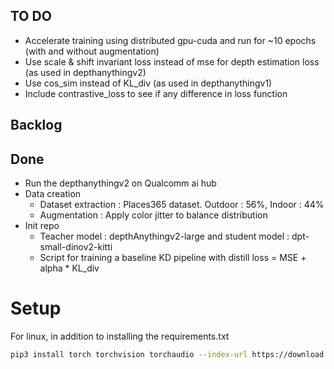 ## TO DO
- Accelerate training using distributed gpu-cuda and run for ~10 epochs (with and without augmentation)
- Use scale & shift invariant loss instead of mse for depth estimation loss (as used in depthanythingv2)
- Use cos_sim instead of KL_div (as used in depthanythingv1)
- Include contrastive_loss to see if any difference in loss function

## Backlog


## Done

- Run the depthanythingv2 on Qualcomm ai hub 
- Data creation 
    - Dataset extraction : Places365 dataset. Outdoor : 56%, Indoor : 44%
    - Augmentation : Apply color jitter to balance distribution
- Init repo
    - Teacher model : depthAnythingv2-large and student model : dpt-small-dinov2-kitti 
    - Script for training a baseline KD pipeline with distill loss = MSE + alpha * KL_div


# Setup

For linux, in addition to installing the requirements.txt

```bash
pip3 install torch torchvision torchaudio --index-url https://download.pytorch.org/whl/cu126
```
